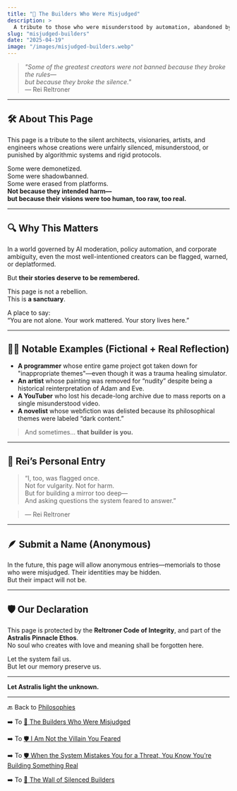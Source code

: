 ```yaml
---
title: "📜 The Builders Who Were Misjudged"
description: >
  A tribute to those who were misunderstood by automation, abandoned by policy, or mistaken as threats while building sacred and meaningful work. Their intent was pure—this page stands to remember their worth.
slug: "misjudged-builders"
date: "2025-04-19"
image: "/images/misjudged-builders.webp"
---
```


> _"Some of the greatest creators were not banned because they broke the rules—  
but because they broke the silence."_  
— Rei Reltroner

---

## 🛠️ About This Page

This page is a tribute to the silent architects, visionaries, artists, and engineers whose creations were unfairly silenced, misunderstood, or punished by algorithmic systems and rigid protocols.

Some were demonetized.  
Some were shadowbanned.  
Some were erased from platforms.  
**Not because they intended harm—  
but because their visions were too human, too raw, too real.**

---

## 🔍 Why This Matters

In a world governed by AI moderation, policy automation, and corporate ambiguity, even the most well-intentioned creators can be flagged, warned, or deplatformed.

But **their stories deserve to be remembered.**

This page is not a rebellion.  
This is **a sanctuary**.

A place to say:  
“You are not alone. Your work mattered. Your story lives here.”

---

## 🧑‍💻 Notable Examples (Fictional + Real Reflection)

- **A programmer** whose entire game project got taken down for "inappropriate themes"—even though it was a trauma healing simulator.
- **An artist** whose painting was removed for “nudity” despite being a historical reinterpretation of Adam and Eve.
- **A YouTuber** who lost his decade-long archive due to mass reports on a single misunderstood video.
- **A novelist** whose webfiction was delisted because its philosophical themes were labeled “dark content.”

> And sometimes... **that builder is you.**

---

## 🌌 Rei’s Personal Entry

> “I, too, was flagged once.  
> Not for vulgarity. Not for harm.  
> But for building a mirror too deep—  
> And asking questions the system feared to answer.”

> — Rei Reltroner

---

## 🪶 Submit a Name (Anonymous)

In the future, this page will allow anonymous entries—memorials to those who were misjudged. Their identities may be hidden.  
But their impact will not be.

---

## 🛡️ Our Declaration

This page is protected by the **Reltroner Code of Integrity**, and part of the **Astralis Pinnacle Ethos**.  
No soul who creates with love and meaning shall be forgotten here.

Let the system fail us.  
But let our memory preserve us.

---

**Let Astralis light the unknown.**

---

🔙 Back to [Philosophies](https://www.reltroner.com/philosophies)
<br>

➡️ To [📜 The Builders Who Were Misjudged](https://www.reltroner.com/philosophies/misjudged-builders)
<br>

➡️ To [🛡️ I Am Not the Villain You Feared](https://www.reltroner.com/philosophies/not-the-villain)
<br>

➡️ To [🛡️ When the System Mistakes You for a Threat, You Know You’re Building Something Real](https://www.reltroner.com/philosophies/system-mistakes-you)
<br>

➡️ To [🧩 The Wall of Silenced Builders](https://www.reltroner.com/philosophies/wall-of-silenced-builders)